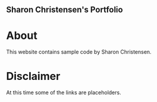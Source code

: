## Sharon Christensen's Portfolio

# About
This website contains sample code by Sharon Christensen.

# Disclaimer
At this time some of the links are placeholders.